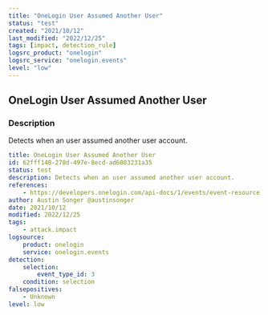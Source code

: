 ```yaml
---
title: "OneLogin User Assumed Another User"
status: "test"
created: "2021/10/12"
last_modified: "2022/12/25"
tags: [impact, detection_rule]
logsrc_product: "onelogin"
logsrc_service: "onelogin.events"
level: "low"
---
```


## OneLogin User Assumed Another User

### Description

Detects when an user assumed another user account.

```yml
title: OneLogin User Assumed Another User
id: 62fff148-278d-497e-8ecd-ad6083231a35
status: test
description: Detects when an user assumed another user account.
references:
    - https://developers.onelogin.com/api-docs/1/events/event-resource
author: Austin Songer @austinsonger
date: 2021/10/12
modified: 2022/12/25
tags:
    - attack.impact
logsource:
    product: onelogin
    service: onelogin.events
detection:
    selection:
        event_type_id: 3
    condition: selection
falsepositives:
    - Unknown
level: low

```
